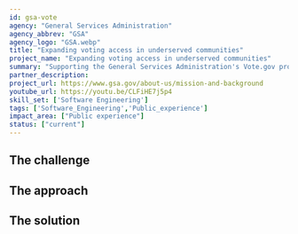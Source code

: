 ```yaml
---
id: gsa-vote
agency: "General Services Administration"
agency_abbrev: "GSA"
agency_logo: "GSA.webp"
title: "Expanding voting access in underserved communities"
project_name: "Expanding voting access in underserved communities"
summary: "Supporting the General Services Administration's Vote.gov program in expanding voting access in underserved communities."
partner_description: 
project_url: https://www.gsa.gov/about-us/mission-and-background
youtube_url: https://youtu.be/CLFiHE7j5p4
skill_set: ['Software Engineering']
tags: ['Software_Engineering','Public_experience']
impact_area: ["Public experience"]
status: ["current"]
---
```




## The challenge

## The approach

## The solution 


